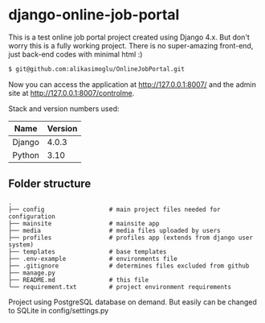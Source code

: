 # django-online-job-portal

This is a test online job portal project created using Django 4.x. But don't worry this is a fully working project. There is no super-amazing front-end, just back-end codes with minimal html :)

```bash
$ git@github.com:alikasimoglu/OnlineJobPortal.git
```
Now you can access the application at <http://127.0.0.1:8007/> and the admin site
at <http://127.0.0.1:8007/controlme>.

Stack and version numbers used:

| Name           | Version |
|----------------|---------|
| Django         | 4.0.3   |
| Python         | 3.10    |


## Folder structure
```
.
├── config                  # main project files needed for configuration
├── mainsite                # mainsite app
├── media                   # media files uploaded by users
├── profiles                # profiles app (extends from django user system)
├── templates               # base templates
├── .env-example            # environments file
├── .gitignore              # determines files excluded from github
├── manage.py
├── README.md               # this file
└── requirement.txt         # project environment requirements
```

Project using PostgreSQL database on demand. But easily can be changed to SQLite in config/settings.py 